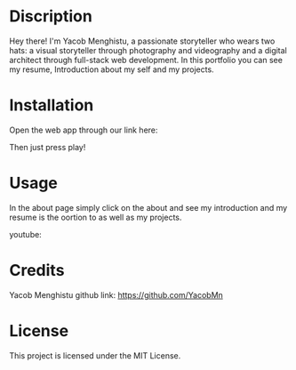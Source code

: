 # Discription
Hey there! I'm Yacob Menghistu, a passionate storyteller who wears two hats: a visual storyteller through photography and videography and a digital architect through full-stack web development. In this portfolio you can see my resume, Introduction about my self and my projects. 

# Installation
Open the web app through our link here:


Then just press play!
# Usage 
In the about page simply click on the about and see my introduction and my resume is the oortion to as well as my projects. 

youtube: 

# Credits 
Yacob Menghistu
github link: https://github.com/YacobMn

# License 
This project is licensed under the MIT License. 



